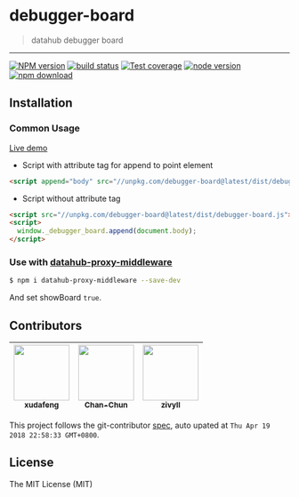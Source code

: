 # debugger-board

> datahub debugger board

---

[![NPM version][npm-image]][npm-url]
[![build status][travis-image]][travis-url]
[![Test coverage][coveralls-image]][coveralls-url]
[![node version][node-image]][node-url]
[![npm download][download-image]][download-url]

[npm-image]: https://img.shields.io/npm/v/debugger-board.svg?style=flat-square
[npm-url]: https://npmjs.org/package/debugger-board
[travis-image]: https://img.shields.io/travis/xudafeng/debugger-board.svg?style=flat-square
[travis-url]: https://travis-ci.org/xudafeng/debugger-board
[coveralls-image]: https://img.shields.io/coveralls/xudafeng/debugger-board.svg?style=flat-square
[coveralls-url]: https://coveralls.io/r/xudafeng/debugger-board?branch=master
[node-image]: https://img.shields.io/badge/node.js-%3E=_8-green.svg?style=flat-square
[node-url]: http://nodejs.org/download/
[download-image]: https://img.shields.io/npm/dm/debugger-board.svg?style=flat-square
[download-url]: https://npmjs.org/package/debugger-board

## Installation

### Common Usage

[Live demo](https://xudafeng.github.io/debugger-board/)

* Script with attribute tag for append to point element

```html
<script append="body" src="//unpkg.com/debugger-board@latest/dist/debugger-board.js"></script>
```

* Script without attribute tag

```html
<script src="//unpkg.com/debugger-board@latest/dist/debugger-board.js"></script>
<script>
  window._debugger_board.append(document.body);
</script>
```

### Use with [datahub-proxy-middleware](//github.com/xudafeng/datahub-proxy-middleware)

```bash
$ npm i datahub-proxy-middleware --save-dev
```

And set showBoard `true`.

<!-- GITCONTRIBUTOR_START -->

## Contributors

|[<img src="https://avatars1.githubusercontent.com/u/1011681?v=4" width="100px;"/><br/><sub><b>xudafeng</b></sub>](https://github.com/xudafeng)<br/>|[<img src="https://avatars1.githubusercontent.com/u/17233599?v=4" width="100px;"/><br/><sub><b>Chan-Chun</b></sub>](https://github.com/Chan-Chun)<br/>|[<img src="https://avatars1.githubusercontent.com/u/11460601?v=4" width="100px;"/><br/><sub><b>zivyll</b></sub>](https://github.com/zivyll)<br/>
| :---: | :---: | :---: |


This project follows the git-contributor [spec](https://github.com/xudafeng/git-contributor), auto upated at `Thu Apr 19 2018 22:58:33 GMT+0800`.

<!-- GITCONTRIBUTOR_END -->

## License

The MIT License (MIT)
